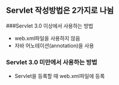 ## Servlet 작성방법은 2가지로 나뉨

###Servlet 3.0 이상에서 사용하는 방법
- web.xml파일을 사용하지 않음
- 자바 어노테이션(annotation)을 사용

### Servlet 3.0 미만에서 사용하는 방법
- Servlet을 등록할 때 web.xml파일에 등록


